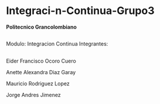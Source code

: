 # Integraci-n-Continua-Grupo3
**Politecnico Grancolombiano**
##
Modulo: Integracion Continua Integrantes:
##
Eider Francisco Ocoro Cuero

Anette Alexandra Diaz Garay

Mauricio Rodriguez Lopez

Jorge Andres Jimenez
